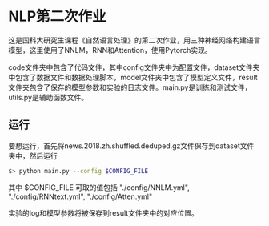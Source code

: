 # NLP第二次作业

这是国科大研究生课程《自然语言处理》的第二次作业，用三种神经网络构建语言模型，这里使用了NNLM，RNN和Attention，使用Pytorch实现。

code文件夹中包含了代码文件，其中config文件夹中为配置文件，dataset文件夹中包含了数据文件和数据处理脚本，model文件夹中包含了模型定义文件，result文件夹包含了保存的模型参数和实验的日志文件。main.py是训练和测试文件，utils.py是辅助函数文件。

## 运行
要想运行，首先将news.2018.zh.shuffled.deduped.gz文件保存到dataset文件夹中，然后运行

```bash
$> python main.py --config $CONFIG_FILE
```
其中 $CONFIG_FILE 可取的值包括 "./config/NNLM.yml", "./config/RNNtext.yml", "./config/Atten.yml"

实验的log和模型参数将被保存到result文件夹中的对应位置。